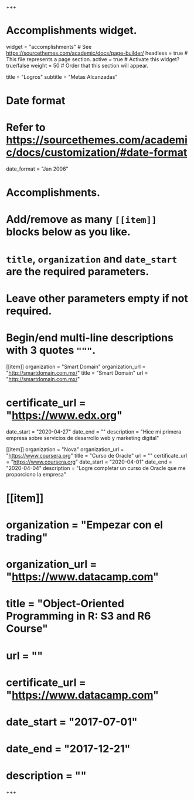 +++
# Accomplishments widget.
widget = "accomplishments"  # See https://sourcethemes.com/academic/docs/page-builder/
headless = true  # This file represents a page section.
active = true  # Activate this widget? true/false
weight = 50  # Order that this section will appear.

title = "Logros"
subtitle = "Metas Alcanzadas"

# Date format
#   Refer to https://sourcethemes.com/academic/docs/customization/#date-format
date_format = "Jan 2006"

# Accomplishments.
#   Add/remove as many `[[item]]` blocks below as you like.
#   `title`, `organization` and `date_start` are the required parameters.
#   Leave other parameters empty if not required.
#   Begin/end multi-line descriptions with 3 quotes `"""`.

[[item]]
  organization = "Smart Domain"
  organization_url = "http://smartdomain.com.mx/"
  title = "Smart Domain"
   url = "http://smartdomain.com.mx/"
  # certificate_url = "https://www.edx.org"
  date_start = "2020-04-27"
  date_end = ""
  description = "Hice mi primera empresa sobre servicios de desarrollo web y marketing digital"
  

[[item]]
  organization = "Nova"
  organization_url = "https://www.coursera.org"
  title = "Curso de Oracle"
  url = ""
  certificate_url = "https://www.coursera.org"
  date_start = "2020-04-01"
  date_end = "2020-04-04"
  description = "Logre completar un curso de Oracle que me proporciono la empresa"

# [[item]]
#  organization = "Empezar con el trading"
#  organization_url = "https://www.datacamp.com"
#  title = "Object-Oriented Programming in R: S3 and R6 Course"
#  url = ""
#  certificate_url = "https://www.datacamp.com"
#  date_start = "2017-07-01"
#  date_end = "2017-12-21"
#  description = ""

+++
